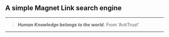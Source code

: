 ## A simple Magnet Link search engine
---
> ***Human Knowledge belongs to the world.*** 
> From 'AntiTrust'
---
 
